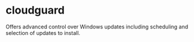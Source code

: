 # cloudguard
Offers advanced control over Windows updates including scheduling and selection of updates to install.
